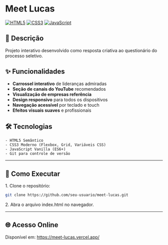 # Meet Lucas


[![HTML5](https://img.shields.io/badge/HTML5-E34F26?style=flat&logo=html5&logoColor=white)](https://developer.mozilla.org/en-US/docs/Web/HTML)
[![CSS3](https://img.shields.io/badge/CSS3-1572B6?style=flat&logo=css3&logoColor=white)](https://developer.mozilla.org/en-US/docs/Web/CSS)
[![JavaScript](https://img.shields.io/badge/JavaScript-F7DF1E?style=flat&logo=javascript&logoColor=black)](https://developer.mozilla.org/en-US/docs/Web/JavaScript)



## 📝 Descrição
Projeto interativo desenvolvido como resposta criativa ao questionário do processo seletivo.

## ✨ Funcionalidades
- **Carrossel interativo** de lideranças admiradas
- **Seção de canais do YouTube** recomendados
- **Visualização de empresas referência**
- **Design responsivo** para todos os dispositivos
- **Navegação acessível** por teclado e touch
- **Efeitos visuais suaves** e profissionais

## 🛠 Tecnologias
```plaintext
- HTML5 Semântico
- CSS3 Moderno (Flexbox, Grid, Variáveis CSS)
- JavaScript Vanilla (ES6+)
- Git para controle de versão
````

---
## 🚀 Como Executar

1\. Clone o repositório:

```bash
git clone https://github.com/seu-usuario/meet-lucas.git
````

2\. Abra o arquivo index.html no navegador.

---

## 🌐 Acesso Online

Disponível em: https://meet-lucas.vercel.app/
